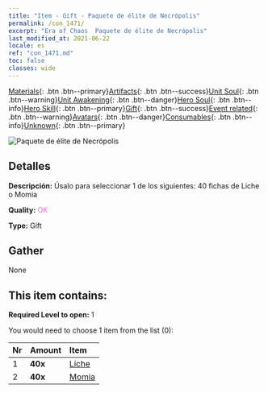 ```yaml
---
title: "Item - Gift - Paquete de élite de Necrópolis"
permalink: /con_1471/
excerpt: "Era of Chaos  Paquete de élite de Necrópolis"
last_modified_at: 2021-06-22
locale: es
ref: "con_1471.md"
toc: false
classes: wide
---
```

 [Materials](/ItemsES/){: .btn .btn--primary}[Artifacts](/ItemsES/Artifacts/){: .btn .btn--success}[Unit Soul](/ItemsES/UnitSoul/){: .btn .btn--warning}[Unit Awakening](/ItemsES/UnitAwakening/){: .btn .btn--danger}[Hero Soul](/ItemsES/HeroSoul/){: .btn .btn--info}[Hero Skill](/ItemsES/HeroSkill/){: .btn .btn--primary}[Gift](/ItemsES/Gift/){: .btn .btn--success}[Event related](/ItemsES/Events/){: .btn .btn--warning}[Avatars](/ItemsES/Avatars/){: .btn .btn--danger}[Consumables](/ItemsES/Consumables/){: .btn .btn--info}[Unknown](/ItemsES/Unknown/){: .btn .btn--primary}

 ![Paquete de élite de Necrópolis](/images/t/i_907066.png)

## Detalles
 **Descripción:** Úsalo para seleccionar 1 de los siguientes: 40 fichas de Liche o Momia

 **Quality:** <span style="color: #DA70D6">OK</span>

 **Type:** Gift

## Gather

  None

## This item contains:

 **Required Level to open:** 1

 You would need to choose 1 item from the list (0):

  | Nr | Amount |     Item    |
  |:---|:-------|:------------|
  | 1 |  **40x** | [Liche](/ItemsES/unt_212/) |  | 
  | 2 |  **40x** | [Momia](/ItemsES/unt_215/) |  | 
